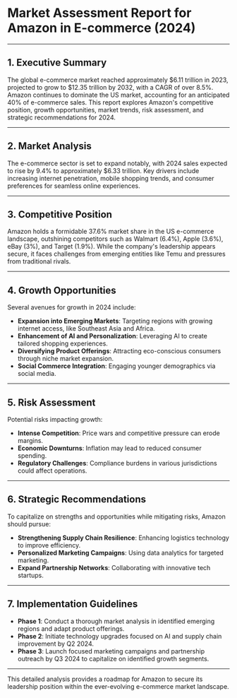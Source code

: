 # Market Assessment Report for Amazon in E-commerce (2024)

---

## 1. Executive Summary
The global e-commerce market reached approximately $6.11 trillion in 2023, projected to grow to $12.35 trillion by 2032, with a CAGR of over 8.5%. Amazon continues to dominate the US market, accounting for an anticipated 40% of e-commerce sales. This report explores Amazon's competitive position, growth opportunities, market trends, risk assessment, and strategic recommendations for 2024.

---

## 2. Market Analysis
The e-commerce sector is set to expand notably, with 2024 sales expected to rise by 9.4% to approximately $6.33 trillion. Key drivers include increasing internet penetration, mobile shopping trends, and consumer preferences for seamless online experiences. 

---

## 3. Competitive Position
Amazon holds a formidable 37.6% market share in the US e-commerce landscape, outshining competitors such as Walmart (6.4%), Apple (3.6%), eBay (3%), and Target (1.9%). While the company's leadership appears secure, it faces challenges from emerging entities like Temu and pressures from traditional rivals.

---

## 4. Growth Opportunities
Several avenues for growth in 2024 include:
- **Expansion into Emerging Markets**: Targeting regions with growing internet access, like Southeast Asia and Africa.
- **Enhancement of AI and Personalization**: Leveraging AI to create tailored shopping experiences.
- **Diversifying Product Offerings**: Attracting eco-conscious consumers through niche market expansion.
- **Social Commerce Integration**: Engaging younger demographics via social media.

---

## 5. Risk Assessment
Potential risks impacting growth:
- **Intense Competition**: Price wars and competitive pressure can erode margins.
- **Economic Downturns**: Inflation may lead to reduced consumer spending.
- **Regulatory Challenges**: Compliance burdens in various jurisdictions could affect operations.

---

## 6. Strategic Recommendations
To capitalize on strengths and opportunities while mitigating risks, Amazon should pursue:
- **Strengthening Supply Chain Resilience**: Enhancing logistics technology to improve efficiency.
- **Personalized Marketing Campaigns**: Using data analytics for targeted marketing.
- **Expand Partnership Networks**: Collaborating with innovative tech startups.

---

## 7. Implementation Guidelines
- **Phase 1**: Conduct a thorough market analysis in identified emerging regions and adapt product offerings.
- **Phase 2**: Initiate technology upgrades focused on AI and supply chain improvement by Q2 2024.
- **Phase 3**: Launch focused marketing campaigns and partnership outreach by Q3 2024 to capitalize on identified growth segments.

---

This detailed analysis provides a roadmap for Amazon to secure its leadership position within the ever-evolving e-commerce market landscape.
